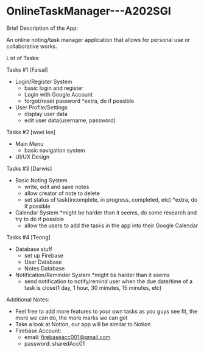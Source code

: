 # OnlineTaskManager---A202SGI

Brief Description of the App:

An online noting/task manager application that allows for personal use or collaborative works. 


List of Tasks:

Tasks #1 [Faisal]
- Login/Register System
  - basic login and register
  - Login with Google Account
  - forgot/reset password *extra, do if possible
- User Profile/Settings
  - display user data
  - edit user data(username, password)

Tasks #2 [woei lee]
- Main Menu
  - basic navigation system
- UI/UX Design

Tasks #3 [Darwis]
- Basic Noting System
  - write, edit and save notes
  - allow creator of note to delete
  - set status of task(incomplete, in progress, completed, etc) *extra, do if possible
- Calendar System *might be harder than it seems, do some research and try to do if possible
  - allow the users to add the tasks in the app into their Google Calendar

Tasks #4 [Teong]
- Database stuff
  - set up Firebase 
  - User Database
  - Notes Database
- Notification/Reminder System *might be harder than it seems 
  - send notification to notify/remind user when the due date/time of a task is close(1 day, 1 hour, 30 minutes, 15 minutes, etc)



Additional Notes:

* Feel free to add more features to your own tasks as you guys see fit, the more we can do, the more marks we can get
* Take a look at Notion, our app will be similar to Notion
* Firebase Account: 
  - email: firebaseacc001@gmail.com
  - password: sharedAcc01





